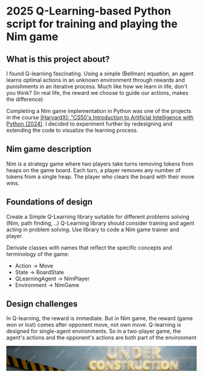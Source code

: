 <link rel="stylesheet" href="css/styles.css">

# 2025 Q-Learning-based Python script for training and playing the Nim game

## What is this project about?

I found Q-learning fascinating. Using a simple (Bellman) equation, an agent learns optimal actions in an unknown environment through rewards and punishments in an iterative process. Much like how we learn in life, don't you think? (In real life, the reward we choose to guide our actions, makes the difference)

Completing a Nim game implementation in Python was one of the projects in the course [(HarvardX): "CS50's Introduction to Artificial Intelligence with Python (2024)](formacion_CS50AI.md). I decided to experiment further by redesigning and extending the code to visualize the learning process.

## Nim game description

Nim is a strategy game where two players take turns removing tokens from heaps on the game board. Each turn, a player removes any number of tokens from a single heap. The player who clears the board with their move wins.

## Foundations of design

Create a Simple Q-Learning library suitable for different problems solving (Nim, path finding, ..)
Q-Learning library should consider training and agent acting in problem solving.
Use library to code a Nim game trainer and player.

Derivate classes with names that reflect the specific concepts and terminology of the game:

- Action → Move
- State → BoardState
- QLearningAgent → NimPlayer
- Environment → NimGame

## Design challenges

In Q-learning, the reward is immediate. But in Nim game, the reward (game won or lost) comes after opponent move, not own move.
Q-learning is designed for single-agent environments. So in a two-player game, the agent's actions and the opponent's actions are both part of the environment


![Under Construction](images/under_construction.jpg)